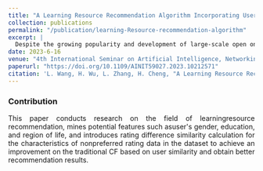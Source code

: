 ```yaml
---
title: "A Learning Resource Recommendation Algorithm Incorporating User Information and Rating Differences"
collection: publications
permalink: "/publication/learning-Resource-recommendation-algorithm"
excerpt: |
  Despite the growing popularity and development of large-scale open online learning platforms, they have been suffering from the problem of “information disorientation.” To increase students' learning efficiency, it is important to build recommendation algorithms based on students' basic information and historical rating data. In this research, we propose a new collaborative filtering recommendation algorithm that incorporates the user Information and the rating differences. The algorithm first uses the user information labels to calculate the user similarity, then introduces rating differences to enhance the conventional cosine similarity based on the characteristics of non-preferred rating data, and finally linearly combines the two similarities. The experimental results demonstrate that the algorithm enhances the recommendation effect of learning resources. The MAE and RMSE is employed to quantify the prediction accuracy of the recommendation algorithm.
date: 2023-6-16
venue: "4th International Seminar on Artificial Intelligence, Networking and Information Technology (AINIT)"
paperurl: "https://doi.org/10.1109/AINIT59027.2023.10212571"
citation: 'L. Wang, H. Wu, L. Zhang, H. Cheng, "A Learning Resource Recommendation Algorithm Incorporating User Information and Rating Differences," <i>Proc. AINIT 2023</i>, pp. 15-19. doi:10.1109/AINIT59027.2023.10212571'
---
```


### Contribution

<div style="text-align: justify;">
This paper conducts research on the field of learningresource recommendation, mines potential features such asuser's gender, education, and region of life, and introduces rating difference similarity calculation for the characteristics of nonpreferred rating data in the dataset to achieve an improvement on the traditional CF based on user similarity and obtain better recommendation results.
</div>



